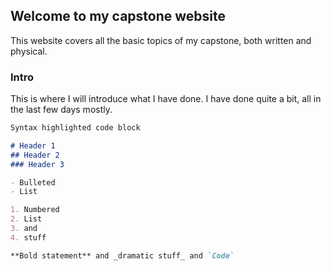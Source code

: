 ## Welcome to my capstone website

This website covers all the basic topics of my capstone, both written and physical.

### Intro

This is where I will introduce what I have done.  I have done quite a bit, all in the last few days mostly.

```markdown
Syntax highlighted code block

# Header 1
## Header 2
### Header 3

- Bulleted
- List

1. Numbered
2. List
3. and
4. stuff

**Bold statement** and _dramatic stuff_ and `Code`
